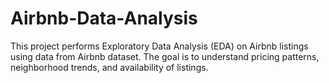 # Airbnb-Data-Analysis
This project performs Exploratory Data Analysis (EDA) on Airbnb listings using data from Airbnb dataset. The goal is to understand pricing patterns, neighborhood trends, and availability of listings.

